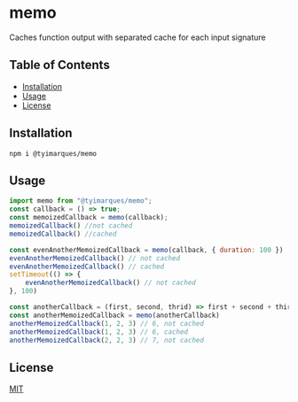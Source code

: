 # memo
Caches function output with separated cache for each input signature

## Table of Contents

- [Installation](#installation)
- [Usage](#usage)
- [License](#License)

## Installation

```npm i @tyimarques/memo```

## Usage
```js
import memo from "@tyimarques/memo";
const callback = () => true;
const memoizedCallback = memo(callback);
memoizedCallback() //not cached
memoizedCallback() //cached

const evenAnotherMemoizedCallback = memo(callback, { duration: 100 })
evenAnotherMemoizedCallback() // not cached
evenAnotherMemoizedCallback() // cached
setTimeout(() => {
    evenAnotherMemoizedCallback() // not cached
}, 100)

const anotherCallback = (first, second, thrid) => first + second + third
const anotherMemoizedCallback = memo(anotherCallback)
anotherMemoizedCallback(1, 2, 3) // 6, not cached
anotherMemoizedCallback(1, 2, 3) // 6, cached
anotherMemoizedCallback(2, 2, 3) // 7, not cached
```

## License
[MIT](license)
